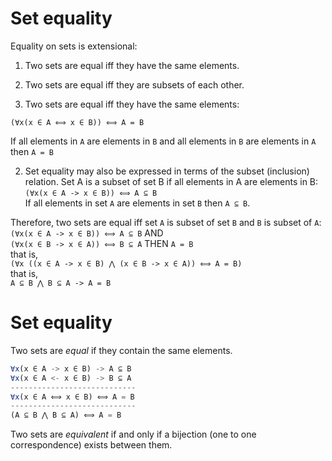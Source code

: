 # Set equality

Equality on sets is extensional:
1. Two sets are equal iff they have the same elements.
2. Two sets are equal iff they are subsets of each other.


1. Two sets are equal iff they have the same elements:

`(∀x(x ∈ A ⟺ x ∈ B)) ⟺ A = B`

If 
  all elements in `A` are elements in `B` 
and 
  all elements in `B` are elements in `A` 
then 
  `A = B`


2. Set equality may also be expressed in terms of the subset (inclusion) relation. Set A is a subset of set B if all elements in A are elements in B:   
`(∀x(x ∈ A -> x ∈ B)) ⟺ A ⊆ B`   
If all elements in set `A` are elements in set `B` then `A ⊆ B`.

Therefore, two sets are equal iff 
set `A` is subset of set `B` 
and `B` is subset of `A`:    
`(∀x(x ∈ A -> x ∈ B)) ⟺ A ⊆ B` AND    
`(∀x(x ∈ B -> x ∈ A)) ⟺ B ⊆ A` THEN `A = B`    
that is,   
`(∀x ((x ∈ A -> x ∈ B) ⋀ (x ∈ B -> x ∈ A)) ⟺ A = B)`   
that is,   
`A ⊆ B ⋀ B ⊆ A -> A = B`

# Set equality

Two sets are *equal* if they contain the same elements.

```js
∀x(x ∈ A -> x ∈ B) -> A ⊆ B
∀x(x ∈ A <- x ∈ B) -> B ⊆ A
----------------------------
∀x(x ∈ A ⟺ x ∈ B) ⟺ A = B
----------------------------
(A ⊆ B ⋀ B ⊆ A) ⟺ A = B
```

Two sets are *equivalent* if and only if a bijection (one to one correspondence) exists between them.
